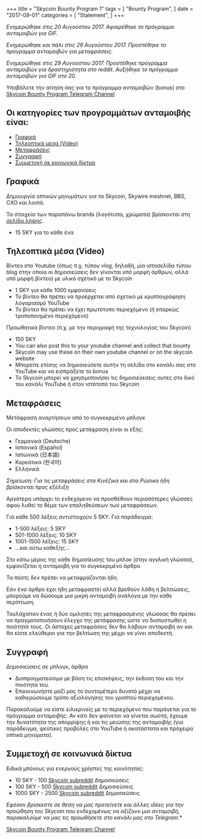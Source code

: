 +++
title = "Skycoin Bounty Program 1"
tags = [
    "Bounty Program",
]
date = "2017-09-01"
categories = [
    "Statement",
]
+++

*Ενημερώθηκε στις 20 Αυγούστου 2017. Αφαιρέθηκε το πρόγραμμα ανταμοιβών για GIF.*

*Ενημερώθηκε και πάλι στις 29 Αυγούστου 2017. Προστέθηκε το πρόγραμμα ανταμοιβών για μεταφράσεις.*

*Ενημερώθηκε στις 29 Αυγούστου 2017. Προστέθηκε πρόγραμμα ανταμοιβών για δραστηριότητα στο reddit. Αυξήθηκε το πρόγραμμα ανταμοιβών για GIF στο 20.*


Υποβάλετε την αίτηση σας για το πρόγραμμα ανταμοιβών (bonus) στο [Skycoin Bounty Program Telegram Channel](https://t.me/skycoinbounty)

## Οι κατηγορίες των προγραμμάτων ανταμοιβής είναι:

<!-- MarkdownTOC autolink="true" bracket="round" -->

- [Γραφικά](#graphics)
- [Τηλεοπτικά μέσα (Video)](#video)
- [Μεταφράσεις](#translations)
- [Συγγραφή](#writing)
- [Συμμετοχή σε κοινωνικά δίκτυα](#social-media-engagement)

<!-- /MarkdownTOC -->

## Γραφικά

Δημιουργία οπτικών μηνυμάτων για τα Skycoin, Skywire meshnet, BBS, CXO και λοιπά.

Τα στοιχεία των παραπάνω brands (λογότυπα, χρώματα) βρίσκονται στη [σελίδα λήψης](https://www.skycoin.net/downloads).

* 15 SKY για το κάθε ένα

## Τηλεοπτικά μέσα (Video)

Βίντεο στο Youtube (όπως π.χ. τύπου vlog, δηλαδή, μία ιστοσελίδα τύπου blog στην οποία οι δημοσιεύσεις δεν γίνονται υπό μορφή άρθρων, αλλά υπό μορφή βίντεο) με υλικό σχετικό με το Skycoin

* 1 SKY για κάθε 1000 εμφανίσεις
* Το βίντεο θα πρέπει να προέρχεται από σχετικό με κρυπτογράφηση λογαριασμό YouTube
* Το βίντεο θα πρέπει να έχει πρωτότυπο περιεχόμενο (ή επαρκώς τροποποιημένο περιεχόμενο)

Προωθητικά βίντεο (π.χ. με την περιγραφή της τεχνολογίας του Skycoin)

* 150 SKY
* You can also post this to your youtube channel and collect that bounty
* Skycoin may use these on their own youtube channel or on the skycoin website
* Μπορείτε επίσης να δημοσιεύσετε αυτήν τη σελίδα στο κανάλι σας στο YouTube και να εισπράξετε το bonus
* Το Skycoin μπορεί να χρησιμοποιήσει τις δημοσιεύεσεις αυτές στο δικό του κανάλι YouTube ή στον ιστότοπο του Skycoin

## Μεταφράσεις

Μετάφραση αναρτήσεων από το συγκεκριμένο μπλογκ

Οι αποδεκτές γλώσσες προς μετάφραση είναι οι εξής:

* Γερμανικά (Deutsche)
* Ισπανικά (Español)
* Ιαπωνικά (日本語)
* Κορεάτικα (한국어)
* Ελληνικά

*Σημείωση: Για τις μεταφράσεις στα Κινέζικα και στα Ρώσικα ήδη βρίσκονται προς εξέλιξη*

Αργότερα υπάρχει το ενδεχόμενο να προσθέθουν περισσότερες γλώσσες αφού λυθεί το θέμα των επαληθεύσεων των μεταφράσεων.

Για κάθε 500 λέξεις αντιστοιχούν 5 SKY. Για παράδειγμα:

* 1-500 λέξεις: 5 SKY
* 501-1000 λέξεις: 10 SKY
* 1001-1500 λέξεις: 15 SKY
* ...και ούτω καθεξής...

Στο κάτω μέρος της κάθε δημοσίευσης του μπλοκ (στην αγγλική γλώσσα), εμφανίζεται η ανταμοιβή για το συγκεκριμένο άρθρο.

Τα πόστς δεν πρέπει να μεταφράζονται ήδη.

Εάν ένα άρθρο έχει ήδη μεταφραστεί αλλά βρεθούν λάθη ή βελτιώσεις, μπορούμε να δώσουμε μια μικρή ανταμοιβή ανάλογα με την κάθε περίπτωση.

Τουλάχιστον ένας ή δύο ομιλητές της μεταφρασμένης γλώσσας θα πρέπει να πραγματοποιήσουν έλεγχο της μετάφρασης ώστε να διαπυστωθεί η ποιότητά τους.
Οι άστοχες μεταφράσεις δεν θα λάβουν ανταμοιβή αν και θα είστε ελεύθεροι για την βελτίωση της μέχρι να γίνει αποδεκτή.

## Συγγραφή

Δημοσιεύσεις σε μπλογκ, άρθρα

* Διαπραγματεύσιμο με βάση τις επισκέψεις, την έκδοση του και την ποιότητα του.
* Επικοινωνήστε μαζί μας το συντομέτερο δυνατό μέχρι να καθιερώσουμε τρόπο αξιολόγησης του γραπτού περιεχομένου.

Παρακαλούμε να είστε ειλικρινείς με το περιεχόμενο που παράγεται για το πρόγραμμα ανταμοιβής.
Αν κάτι δεν φαίνεται να γίνεται σωστά, έχουμε την δυνατότητα της απορρίψης ή και τις μειώσης της ανταμοιβής (για παράδειγμα, ψεύτικες προβολές στο YouTube ή ακατάστατα και πρόχειρα οπτικά μηνύματα).

## Συμμετοχή σε κοινωνικά δίκτυα

Ειδικά μπόνους για ενεργούς χρήστες της κοινότητας:

* 10 SKY - 100 [Skycoin subreddit](https://reddit.com/r/skycoinproject) Δημοσιεύσεις
* 100 SKY - 500 [Skycoin subreddit](https://reddit.com/r/skycoinproject) Δημοσιεύσεις
* 1000 SKY - 2500 [Skycoin subreddit](https://reddit.com/r/skycoinproject) Δημοσιεύσεις

*Εφόσον βρίσκεστε σε θέση να μας προτείνετε και άλλες ιδέες για την προώθηση του Skycoin που ενδεχομένως να αξίζουν μια ανταμοιβή, παρακαλούμε να μας τις προωθήσετε στο κανάλι μας στο Telegram*.*


[Skycoin Bounty Program Telegram Channel](https://t.me/skycoinbounty)
